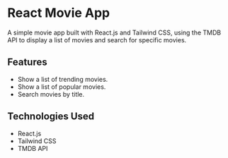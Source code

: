 # React Movie App

A simple movie app built with React.js and Tailwind CSS, using the TMDB API to display a list of movies and search for specific movies.

## Features

- Show a list of trending movies.
- Show a list of popular movies.
- Search movies by title.

## Technologies Used

- React.js
- Tailwind CSS
- TMDB API
